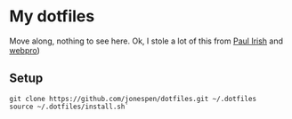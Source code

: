 # My dotfiles
Move along, nothing to see here. Ok, I stole a lot of this from [Paul Irish](https://github.com/paulirish/dotfiles) and [webpro](https://github.com/webpro/dotfiles))

## Setup
```
git clone https://github.com/jonespen/dotfiles.git ~/.dotfiles
source ~/.dotfiles/install.sh`
```
